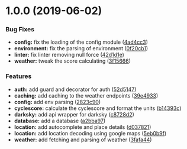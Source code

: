 # 1.0.0 (2019-06-02)


### Bug Fixes

* **config:** fix the loading of the config module ([4ad4cc3](https://github.com/worldturtlemedia/cyclecheck-server/commit/4ad4cc3))
* **environment:** fix the parsing of environment ([0f20cb1](https://github.com/worldturtlemedia/cyclecheck-server/commit/0f20cb1))
* **linter:** fix linter removing null force ([42d1d1e](https://github.com/worldturtlemedia/cyclecheck-server/commit/42d1d1e))
* **weather:** tweak the score calculating ([3f15666](https://github.com/worldturtlemedia/cyclecheck-server/commit/3f15666))


### Features

* **auth:** add guard and decorator for auth ([52d5147](https://github.com/worldturtlemedia/cyclecheck-server/commit/52d5147))
* **caching:** add caching to the weather endpoints ([39e4933](https://github.com/worldturtlemedia/cyclecheck-server/commit/39e4933))
* **config:** add env parsing ([2823c90](https://github.com/worldturtlemedia/cyclecheck-server/commit/2823c90))
* **cyclescore:** calculate the cyclescore and format the units ([b14393c](https://github.com/worldturtlemedia/cyclecheck-server/commit/b14393c))
* **darksky:** add api wrapper for darksky ([c8728d2](https://github.com/worldturtlemedia/cyclecheck-server/commit/c8728d2))
* **database:** add a database ([a2bba97](https://github.com/worldturtlemedia/cyclecheck-server/commit/a2bba97))
* **location:** add autocomplete and place details ([d037821](https://github.com/worldturtlemedia/cyclecheck-server/commit/d037821))
* **location:** add location decoding using google maps ([5eb0b9f](https://github.com/worldturtlemedia/cyclecheck-server/commit/5eb0b9f))
* **weather:** add fetching and parsing of weather ([3fafa44](https://github.com/worldturtlemedia/cyclecheck-server/commit/3fafa44))
